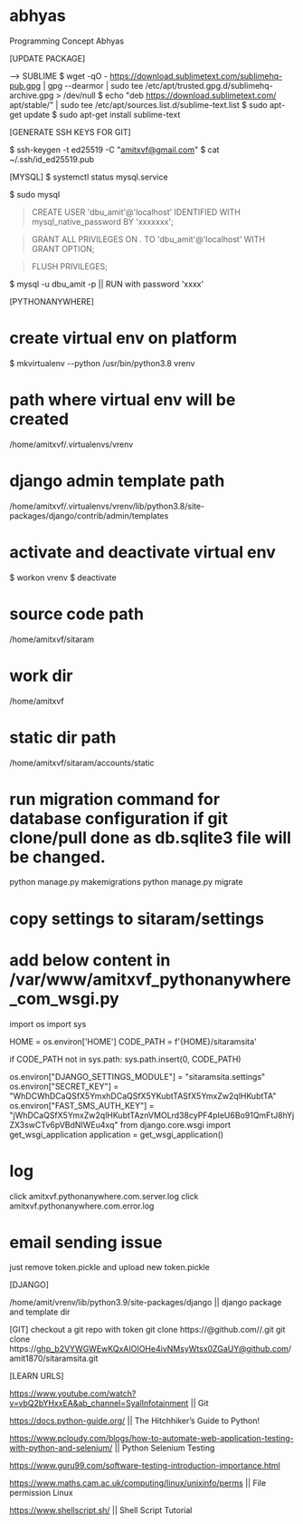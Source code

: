 # abhyas
Programming Concept Abhyas

[UPDATE PACKAGE]

--> SUBLIME
$ wget -qO - https://download.sublimetext.com/sublimehq-pub.gpg | gpg --dearmor | sudo tee /etc/apt/trusted.gpg.d/sublimehq-archive.gpg > /dev/null
$ echo "deb https://download.sublimetext.com/ apt/stable/" | sudo tee /etc/apt/sources.list.d/sublime-text.list
$ sudo apt-get update
$ sudo apt-get install sublime-text

[GENERATE SSH KEYS FOR GIT]

$ ssh-keygen -t ed25519 -C "amitxvf@gmail.com"
$ cat ~/.ssh/id_ed25519.pub

[MYSQL]
$ systemctl status mysql.service

$ sudo mysql

> CREATE USER 'dbu_amit'@'localhost' IDENTIFIED WITH mysql_native_password BY 'xxxxxxx';

> GRANT ALL PRIVILEGES ON *.* TO 'dbu_amit'@'localhost' WITH GRANT OPTION;

> FLUSH PRIVILEGES;

$ mysql -u dbu_amit -p || RUN with password 'xxxx'


[PYTHONANYWHERE]

# create virtual env on platform
$ mkvirtualenv --python /usr/bin/python3.8 vrenv

# path where virtual env will be created
/home/amitxvf/.virtualenvs/vrenv

# django admin template path
/home/amitxvf/.virtualenvs/vrenv/lib/python3.8/site-packages/django/contrib/admin/templates

# activate and deactivate virtual env
$ workon vrenv
$ deactivate

# source code path
/home/amitxvf/sitaram

# work dir
/home/amitxvf

# static dir path
/home/amitxvf/sitaram/accounts/static

# run migration command for database configuration if git clone/pull done as db.sqlite3 file will be changed.
python manage.py makemigrations
python manage.py migrate

# copy settings to sitaram/settings

# add below content in /var/www/amitxvf_pythonanywhere_com_wsgi.py
import os
import sys

HOME = os.environ['HOME']
CODE_PATH = f'{HOME}/sitaramsita'

if CODE_PATH not in sys.path:
    sys.path.insert(0, CODE_PATH)

os.environ["DJANGO_SETTINGS_MODULE"] = "sitaramsita.settings"
os.environ["SECRET_KEY"] = "WhDCWhDCaQSfX5YmxhDCaQSfX5YKubtTASfX5YmxZw2qlHKubtTA"
os.environ["FAST_SMS_AUTH_KEY"] = "jWhDCaQSfX5YmxZw2qlHKubtTAznVMOLrd38cyPF4pIeU6Bo91QmFtJ8hYjZX3swCTv6pVBdNIWEu4xq"
from django.core.wsgi import get_wsgi_application
application = get_wsgi_application()


# log
click amitxvf.pythonanywhere.com.server.log
click amitxvf.pythonanywhere.com.error.log

# email sending issue
just remove token.pickle and upload new token.pickle

[DJANGO]

/home/amit/vrenv/lib/python3.9/site-packages/django || django package and template dir

[GIT]
checkout a git repo with token
git clone https://<token>@github.com/<user>/<repo>.git
git clone https://ghp_b2VYWGWEwKQxAIOIOHe4ivNMsyWtsx0ZGaUY@github.com/amit1870/sitaramsita.git

[LEARN URLS]

https://www.youtube.com/watch?v=vbQ2bYHxxEA&ab_channel=SyalInfotainment || Git

https://docs.python-guide.org/ || The Hitchhiker’s Guide to Python!

https://www.pcloudy.com/blogs/how-to-automate-web-application-testing-with-python-and-selenium/ || Python Selenium Testing

https://www.guru99.com/software-testing-introduction-importance.html

https://www.maths.cam.ac.uk/computing/linux/unixinfo/perms || File permission Linux

https://www.shellscript.sh/ || Shell Script Tutorial

